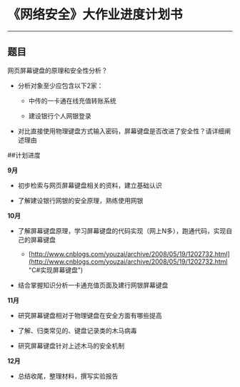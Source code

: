 # 《网络安全》大作业进度计划书 


----------


## 题目

网页屏幕键盘的原理和安全性分析？

- 分析对象至少应包含以下2家： 
	- 中传的一卡通在线充值转账系统

	- 建设银行个人网银登录

- 对比直接使用物理键盘方式输入密码，屏幕键盘是否改进了安全性？请详细阐述理由

##计划进度

**9月**

- 初步检索与网页屏幕键盘相关的资料，建立基础认识 

- 了解建设银行网银的安全原理，熟练使用网银

**10月**

- 了解屏幕键盘原理，学习屏幕键盘的代码实现（网上N多），跑通代码，实现自己的屏幕键盘
	- [http://www.cnblogs.com/youzai/archive/2008/05/19/1202732.html](http://www.cnblogs.com/youzai/archive/2008/05/19/1202732.html "C#实现屏幕键盘")	

- 结合掌握知识分析一卡通充值页面及建行网银屏幕键盘

**11月**

- 研究屏幕键盘相对于物理键盘在安全方面有哪些提高

- 了解、归类常见的、键盘记录类的木马病毒

- 研究屏幕键盘针对上述木马的安全机制

**12月**

- 总结收尾，整理材料，撰写实验报告